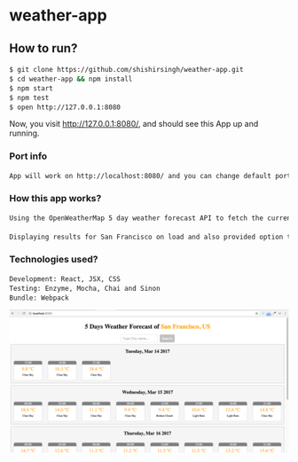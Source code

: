 # weather-app

## How to run?

```bash
$ git clone https://github.com/shishirsingh/weather-app.git
$ cd weather-app && npm install
$ npm start
$ npm test
$ open http://127.0.0.1:8080
```

Now, you visit http://127.0.0.1:8080/, and should see this App up and running.

### Port info

```bash
App will work on http://localhost:8080/ and you can change default port in app.js file
```

### How this app works?

```bash
Using the OpenWeatherMap 5 day weather forecast API to fetch the current 5 day weather forecast. Displaying weather data for every 3 hours.

Displaying results for San Francisco on load and also provided option to search weather on the basis of city as well. When submit, user will get 5 days forecast for entered city.

```

### Technologies used?

```bash
Development: React, JSX, CSS
Testing: Enzyme, Mocha, Chai and Sinon
Bundle: Webpack
```

![weather-app](/screenshot/weather-app.png?raw=true "Weather App")
